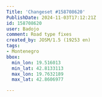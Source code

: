 ```yaml
---
Title: 'Changeset #158708620'
PublishDate: 2024-11-03T17:12:21Z
id: 158708620
user: Badojo
comment: Road type fixes
created_by: JOSM/1.5 (19253 en)
tags:
- Montenegro
bbox:
  min_lon: 19.516013
  min_lat: 42.8133113
  max_lon: 19.7632189
  max_lat: 42.8606977

---
```

